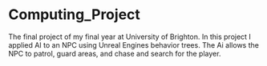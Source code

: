 # Computing_Project
The final project of my final year at University of Brighton. In this project I applied AI to an NPC using Unreal Engines behavior trees. The Ai allows the NPC to patrol, guard areas, and chase and search for the player.
